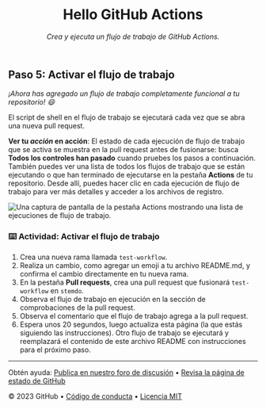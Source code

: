 <header>

# Hello GitHub Actions

_Crea y ejecuta un flujo de trabajo de GitHub Actions._

</header>

## Paso 5: Activar el flujo de trabajo

_¡Ahora has agregado un flujo de trabajo completamente funcional a tu repositorio! :smile:_

El script de shell en el flujo de trabajo se ejecutará cada vez que se abra una nueva pull request.

**Ver tu _acción_ en acción**: El estado de cada ejecución de flujo de trabajo que se activa se muestra en la pull request antes de fusionarse: busca **Todos los controles han pasado** cuando pruebes los pasos a continuación. También puedes ver una lista de todos los flujos de trabajo que se están ejecutando o que han terminado de ejecutarse en la pestaña **Actions** de tu repositorio. Desde allí, puedes hacer clic en cada ejecución de flujo de trabajo para ver más detalles y acceder a los archivos de registro.

![Una captura de pantalla de la pestaña Actions mostrando una lista de ejecuciones de flujo de trabajo.](https://user-images.githubusercontent.com/16547949/62388049-4e64e600-b52a-11e9-8bf5-db0c5452360f.png)

### :keyboard: Actividad: Activar el flujo de trabajo

1. Crea una nueva rama llamada `test-workflow`.
2. Realiza un cambio, como agregar un emoji a tu archivo README.md, y confirma el cambio directamente en tu nueva rama.
3. En la pestaña **Pull requests**, crea una pull request que fusionará `test-workflow` en `stemdo`.
4. Observa el flujo de trabajo en ejecución en la sección de comprobaciones de la pull request.
5. Observa el comentario que el flujo de trabajo agrega a la pull request.
6. Espera unos 20 segundos, luego actualiza esta página (la que estás siguiendo las instrucciones). Otro flujo de trabajo se ejecutará y reemplazará el contenido de este archivo README con instrucciones para el próximo paso.

<footer>

---

Obtén ayuda: [Publica en nuestro foro de discusión](https://github.com/orgs/skills/discussions/categories/hello-github-actions) &bull; [Revisa la página de estado de GitHub](https://www.githubstatus.com/)

&copy; 2023 GitHub &bull; [Código de conducta](https://www.contributor-covenant.org/version/2/1/code_of_conduct/code_of_conduct.md) &bull; [Licencia MIT](https://gh.io/mit)

</footer>
